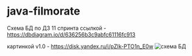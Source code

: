 # java-filmorate

Схема БД по ДЗ 11 спринта
ссылкой - https://dbdiagram.io/d/636256b3c9abfc61116fc913

картинкой v1.0  - https://disk.yandex.ru/i/pZIk-PTO1n_E0w
![схема БД](https://disk.yandex.ru/i/pZIk-PTO1n_E0w)
